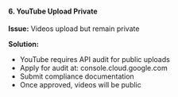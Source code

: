 #### 6. YouTube Upload Private

**Issue:** Videos upload but remain private

**Solution:**

- YouTube requires API audit for public uploads
- Apply for audit at: console.cloud.google.com
- Submit compliance documentation
- Once approved, videos will be public
